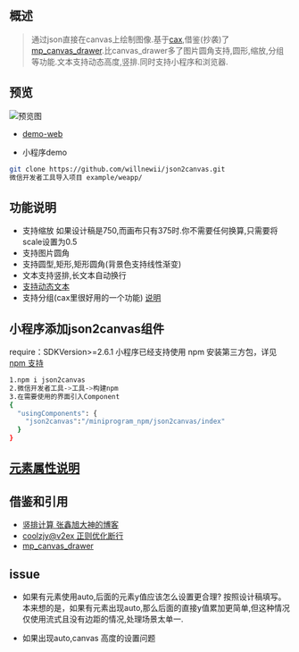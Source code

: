 ## 概述

> 通过json直接在canvas上绘制图像.基于[cax](https://github.com/dntzhang/cax),借鉴(抄袭)了[mp_canvas_drawer](https://github.com/kuckboy1994/mp_canvas_drawer).比canvas_drawer多了图片圆角支持,圆形,缩放,分组等功能.文本支持动态高度,竖排.同时支持小程序和浏览器.

## 预览
![预览图](http://blog-res.mayday5.me/img/2019-07-01%2017.45.19.gif)

- [demo-web](http://blog.mayday5.me/json2canvas/example/web/index.html)

- 小程序demo
```bash
git clone https://github.com/willnewii/json2canvas.git
微信开发者工具导入项目 example/weapp/
```

## 功能说明
- 支持缩放 如果设计稿是750,而画布只有375时.你不需要任何换算,只需要将scale设置为0.5
- 支持图片圆角
- 支持圆型,矩形,矩形圆角(背景色支持线性渐变)
- 文本支持竖排,长文本自动换行
- [支持动态文本](https://github.com/willnewii/json2canvas/blob/master/doc/动态文本.md)
- 支持分组(cax里很好用的一个功能)  [说明](https://github.com/dntzhang/cax/blob/master/README.CN.md)

## 小程序添加json2canvas组件
require：SDKVersion>=2.6.1
小程序已经支持使用 npm 安装第三方包，详见 [npm 支持](https://developers.weixin.qq.com/miniprogram/dev/devtools/npm.html?search-key=npm)
```bash
1.npm i json2canvas
2.微信开发者工具->工具->构建npm
3.在需要使用的界面引入Component
{
  "usingComponents": {
    "json2canvas":"/miniprogram_npm/json2canvas/index"
  }
}
```

## [元素属性说明](https://github.com/willnewii/json2canvas/blob/master/doc/元素.md)

## 借鉴和引用
- [竖排计算 张鑫旭大神的博客](http://www.zhangxinxu.com/wordpress/?p=7362)
- [coolzjy@v2ex 正则优化断行](https://regexr.com/4f12l)
- [mp_canvas_drawer](https://github.com/kuckboy1994/mp_canvas_drawer)


## issue
- 如果有元素使用auto,后面的元素y值应该怎么设置更合理?
按照设计稿填写。本来想的是，如果有元素出现auto,那么后面的直接y值累加更简单,但这种情况仅使用流式且没有边距的情况,处理场景太单一.

- 如果出现auto,canvas 高度的设置问题